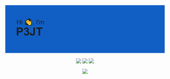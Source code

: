 <img src="githeader.png">

<p align="center">
  <img src="https://badges.pufler.dev/years/P3JT">
  <img src="https://badges.pufler.dev/repos/P3JT">
  <img src="https://badges.pufler.dev/gists/P3JT">
</p>

<p align="center">
  <a href="https://skillicons.dev">
    <img src="https://skillicons.dev/icons?i=arduino, c, cs, discord, dotnet, git, github, gitlab, py, visualstudio, vscode, " />
  </a>
</p>
